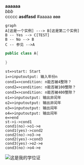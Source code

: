 **aaaaaa**  
_bbb_  
ccccc
**asdfasd**
#aaaaa 
~~aaa~~    

```mermaid
graph
A[这是一个实例] ---> B[这是第二个实例]
B -- Yes --> C[TEST]
B -- No --> B
C -- 参见 -->A
```
```java
public class A{
    
}
```
```flow
st=>start: Start
i=>inputoutput: 输入年份n
cond1=>condition: n能否被4整除？
cond2=>condition: n能否被100整除？
cond3=>condition: n能否被400整除？
o1=>inputoutput: 输出非闰年
o2=>inputoutput: 输出非闰年
o3=>inputoutput: 输出闰年
o4=>inputoutput: 输出闰年
e=>end
st->i->cond1
cond1(no)->o1->e
cond1(yes)->cond2
cond2(no)->o3->e
cond2(yes)->cond3
cond3(yes)->o2->e
cond3(no)->o4->e
```
![这是我的学位证](E:\个人资料\学位证.jpg "学位证")